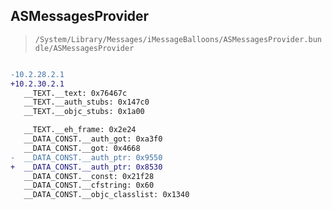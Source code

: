 ## ASMessagesProvider

> `/System/Library/Messages/iMessageBalloons/ASMessagesProvider.bundle/ASMessagesProvider`

```diff

-10.2.28.2.1
+10.2.30.2.1
   __TEXT.__text: 0x76467c
   __TEXT.__auth_stubs: 0x147c0
   __TEXT.__objc_stubs: 0x1a00

   __TEXT.__eh_frame: 0x2e24
   __DATA_CONST.__auth_got: 0xa3f0
   __DATA_CONST.__got: 0x4668
-  __DATA_CONST.__auth_ptr: 0x9550
+  __DATA_CONST.__auth_ptr: 0x8530
   __DATA_CONST.__const: 0x21f28
   __DATA_CONST.__cfstring: 0x60
   __DATA_CONST.__objc_classlist: 0x1340

```
